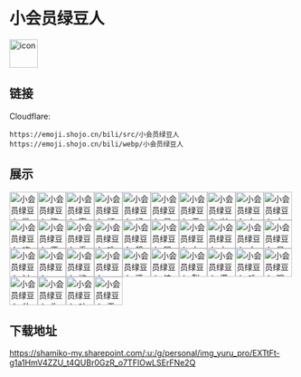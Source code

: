 # 小会员绿豆人
<img src="https://emoji.shojo.cn/bili/src/小会员绿豆人/icon.png" width="50" height="50" alt="icon">

## 链接
Cloudflare:
```
https://emoji.shojo.cn/bili/src/小会员绿豆人
https://emoji.shojo.cn/bili/webp/小会员绿豆人
```
## 展示
<img src="https://emoji.shojo.cn/bili/src/小会员绿豆人/小会员绿豆人-微笑.png" width="50" height="50" alt="小会员绿豆人-微笑"><img src="https://emoji.shojo.cn/bili/src/小会员绿豆人/小会员绿豆人-狗头微笑.png" width="50" height="50" alt="小会员绿豆人-狗头微笑"><img src="https://emoji.shojo.cn/bili/src/小会员绿豆人/小会员绿豆人-蜜汁微笑.png" width="50" height="50" alt="小会员绿豆人-蜜汁微笑"><img src="https://emoji.shojo.cn/bili/src/小会员绿豆人/小会员绿豆人-奸笑.png" width="50" height="50" alt="小会员绿豆人-奸笑"><img src="https://emoji.shojo.cn/bili/src/小会员绿豆人/小会员绿豆人-好耶.png" width="50" height="50" alt="小会员绿豆人-好耶"><img src="https://emoji.shojo.cn/bili/src/小会员绿豆人/小会员绿豆人-星星眼.png" width="50" height="50" alt="小会员绿豆人-星星眼"><img src="https://emoji.shojo.cn/bili/src/小会员绿豆人/小会员绿豆人-无所谓.png" width="50" height="50" alt="小会员绿豆人-无所谓"><img src="https://emoji.shojo.cn/bili/src/小会员绿豆人/小会员绿豆人-兴奋.png" width="50" height="50" alt="小会员绿豆人-兴奋"><img src="https://emoji.shojo.cn/bili/src/小会员绿豆人/小会员绿豆人-右干杯.png" width="50" height="50" alt="小会员绿豆人-右干杯"><img src="https://emoji.shojo.cn/bili/src/小会员绿豆人/小会员绿豆人-左干杯.png" width="50" height="50" alt="小会员绿豆人-左干杯"><img src="https://emoji.shojo.cn/bili/src/小会员绿豆人/小会员绿豆人-吃瓜.png" width="50" height="50" alt="小会员绿豆人-吃瓜"><img src="https://emoji.shojo.cn/bili/src/小会员绿豆人/小会员绿豆人-不要.png" width="50" height="50" alt="小会员绿豆人-不要"><img src="https://emoji.shojo.cn/bili/src/小会员绿豆人/小会员绿豆人-乖巧.png" width="50" height="50" alt="小会员绿豆人-乖巧"><img src="https://emoji.shojo.cn/bili/src/小会员绿豆人/小会员绿豆人-难过.png" width="50" height="50" alt="小会员绿豆人-难过"><img src="https://emoji.shojo.cn/bili/src/小会员绿豆人/小会员绿豆人-鸽子.png" width="50" height="50" alt="小会员绿豆人-鸽子"><img src="https://emoji.shojo.cn/bili/src/小会员绿豆人/小会员绿豆人-哭笑不得.png" width="50" height="50" alt="小会员绿豆人-哭笑不得"><img src="https://emoji.shojo.cn/bili/src/小会员绿豆人/小会员绿豆人-右击掌.png" width="50" height="50" alt="小会员绿豆人-右击掌"><img src="https://emoji.shojo.cn/bili/src/小会员绿豆人/小会员绿豆人-左击掌.png" width="50" height="50" alt="小会员绿豆人-左击掌"><img src="https://emoji.shojo.cn/bili/src/小会员绿豆人/小会员绿豆人-大哭.png" width="50" height="50" alt="小会员绿豆人-大哭"><img src="https://emoji.shojo.cn/bili/src/小会员绿豆人/小会员绿豆人-呆住.png" width="50" height="50" alt="小会员绿豆人-呆住"><img src="https://emoji.shojo.cn/bili/src/小会员绿豆人/小会员绿豆人-讨厌.png" width="50" height="50" alt="小会员绿豆人-讨厌"><img src="https://emoji.shojo.cn/bili/src/小会员绿豆人/小会员绿豆人-诶。.png" width="50" height="50" alt="小会员绿豆人-诶。"><img src="https://emoji.shojo.cn/bili/src/小会员绿豆人/小会员绿豆人-尴尬.png" width="50" height="50" alt="小会员绿豆人-尴尬"><img src="https://emoji.shojo.cn/bili/src/小会员绿豆人/小会员绿豆人-wink.png" width="50" height="50" alt="小会员绿豆人-wink"><img src="https://emoji.shojo.cn/bili/src/小会员绿豆人/小会员绿豆人-汗颜.png" width="50" height="50" alt="小会员绿豆人-汗颜"><img src="https://emoji.shojo.cn/bili/src/小会员绿豆人/小会员绿豆人-惊吓.png" width="50" height="50" alt="小会员绿豆人-惊吓"><img src="https://emoji.shojo.cn/bili/src/小会员绿豆人/小会员绿豆人-裂开.png" width="50" height="50" alt="小会员绿豆人-裂开"><img src="https://emoji.shojo.cn/bili/src/小会员绿豆人/小会员绿豆人-满足.png" width="50" height="50" alt="小会员绿豆人-满足"><img src="https://emoji.shojo.cn/bili/src/小会员绿豆人/小会员绿豆人-难受.png" width="50" height="50" alt="小会员绿豆人-难受"><img src="https://emoji.shojo.cn/bili/src/小会员绿豆人/小会员绿豆人-哦.png" width="50" height="50" alt="小会员绿豆人-哦"><img src="https://emoji.shojo.cn/bili/src/小会员绿豆人/小会员绿豆人-什么.png" width="50" height="50" alt="小会员绿豆人-什么"><img src="https://emoji.shojo.cn/bili/src/小会员绿豆人/小会员绿豆人-生气.png" width="50" height="50" alt="小会员绿豆人-生气"><img src="https://emoji.shojo.cn/bili/src/小会员绿豆人/小会员绿豆人-吐血.png" width="50" height="50" alt="小会员绿豆人-吐血"><img src="https://emoji.shojo.cn/bili/src/小会员绿豆人/小会员绿豆人-无奈.png" width="50" height="50" alt="小会员绿豆人-无奈">

## 下载地址

https://shamiko-my.sharepoint.com/:u:/g/personal/img_yuru_pro/EXTtFt-g1a1HmV4ZZU_t4QUBr0GzR_o7TFIOwLSErFNe2Q